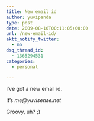 ```yaml
---
title: New email id
author: yuvipanda
type: post
date: 2009-08-10T00:11:05+00:00
url: /new-email-id/
aktt_notify_twitter:
  - no
dsq_thread_id:
  - 1365294531
categories:
  - personal

---
```

I&#8217;ve got a new email id.

It&#8217;s _me@yuvisense.net_

Groovy, uh? ;)